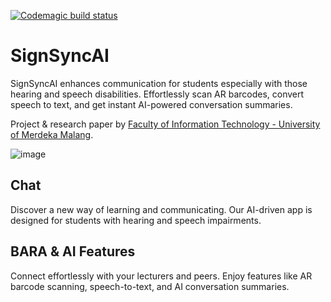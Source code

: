 [![Codemagic build status](https://api.codemagic.io/apps/6663e123fd3c5af8ff2cdcb5/6663e123fd3c5af8ff2cdcb4/status_badge.svg)](https://codemagic.io/app/6663e123fd3c5af8ff2cdcb5/6663e123fd3c5af8ff2cdcb4/latest_build)

# SignSyncAI

SignSyncAI enhances communication for students especially with those hearing and speech disabilities. Effortlessly scan AR barcodes, convert speech to text, and get instant AI-powered conversation summaries.

Project & research paper by [Faculty of Information Technology - University of Merdeka Malang](https://fti.unmer.ac.id/).

![image](https://github.com/yarabramasta/sign-sync-ai/assets/68318936/6075d888-9245-4034-b34d-e72a61bcfe86)

## Chat

Discover a new way of learning and communicating.
Our AI-driven app is designed for students with hearing and speech impairments.

## BARA & AI Features

Connect effortlessly with your lecturers and peers.
Enjoy features like AR barcode scanning, speech-to-text, and AI conversation summaries.
